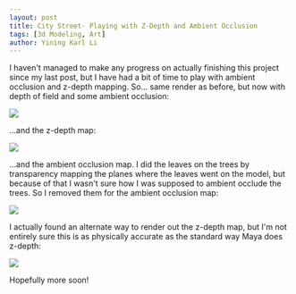 ```yaml
---
layout: post
title: City Street- Playing with Z-Depth and Ambient Occlusion
tags: [3d Modeling, Art]
author: Yining Karl Li
---
```


I haven't managed to make any progress on actually finishing this project since my last post, but I have had a bit of time to play with ambient occlusion and z-depth mapping. So... same render as before, but now with depth of field and some ambient occlusion:

[![]({{site.url}}/content/images/2010/Nov/testrender7_composite_ao_zv2.jpg)]({{site.url}}/content/images/2010/Nov/testrender7_composite_ao_zv2.jpg)

...and the z-depth map:

[![]({{site.url}}/content/images/2010/Nov/z.jpg)]({{site.url}}/content/images/2010/Nov/z.jpg)

...and the ambient occlusion map. I did the leaves on the trees by transparency mapping the planes where the leaves went on the model, but because of that I wasn't sure how I was supposed to ambient occlude the trees. So I removed them for the ambient occlusion map:

[![]({{site.url}}/content/images/2010/Nov/a_o.jpeg)]({{site.url}}/content/images/2010/Nov/a_o.jpeg)

I actually found an alternate way to render out the z-depth map, but I'm not entirely sure this is as physically accurate as the standard way Maya does z-depth:

[![]({{site.url}}/content/images/2010/Nov/z_alt.jpg)]({{site.url}}/content/images/2010/Nov/z_alt.jpg)

Hopefully more soon!
